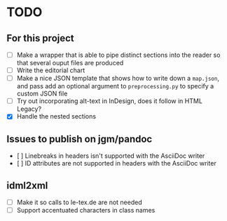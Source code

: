 # TODO

## For this project

* [ ] Make a wrapper that is able to pipe distinct sections into the reader so that several ouput files are produced
* [ ] Write the editorial chart
* [ ] Make a nice JSON template that shows how to write down a `map.json`, and pass add an optional argument to `preprocessing.py` to specify a custom JSON file
* [ ] Try out incorporating alt-text in InDesign, does it follow in HTML Legacy?
* [X] Handle the nested sections

## Issues to publish on jgm/pandoc

* [ ] Linebreaks in headers isn't supported with the AsciiDoc writer
* [ ] ID attributes are not supported in headers with the AsciiDoc writer

## idml2xml

* [ ] Make it so calls to le-tex.de are not needed
* [ ] Support accentuated characters in class names